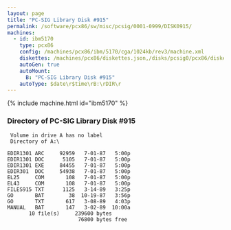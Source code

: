 ```yaml
---
layout: page
title: "PC-SIG Library Disk #915"
permalink: /software/pcx86/sw/misc/pcsig/0001-0999/DISK0915/
machines:
  - id: ibm5170
    type: pcx86
    config: /machines/pcx86/ibm/5170/cga/1024kb/rev3/machine.xml
    diskettes: /machines/pcx86/diskettes.json,/disks/pcsig0/pcx86/diskettes.json
    autoGen: true
    autoMount:
      B: "PC-SIG Library Disk #915"
    autoType: $date\r$time\rB:\rDIR\r
---
```


{% include machine.html id="ibm5170" %}

### Directory of PC-SIG Library Disk #915

     Volume in drive A has no label
     Directory of A:\

    EDIR1301 ARC     92959   7-01-87   5:00p
    EDIR1301 DOC      5105   7-01-87   5:00p
    EDIR1301 EXE     84455   7-01-87   5:00p
    EDIR301  DOC     54938   7-01-87   5:00p
    EL25     COM       108   7-01-87   5:00p
    EL43     COM       108   7-01-87   5:00p
    FILES915 TXT      1125   3-14-89   3:25p
    GO       BAT        38  10-19-87   3:56p
    GO       TXT       617   3-08-89   4:03p
    MANUAL   BAT       147   3-02-89  10:00a
           10 file(s)     239600 bytes
                           76800 bytes free
